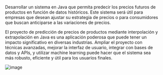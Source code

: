 Desarrollar un sistema en Java que permita predecir los precios futuros de productos en función de datos históricos. Este sistema será útil para empresas que desean ajustar su estrategia de precios o para consumidores que buscan anticiparse a las variaciones de precios.

El proyecto de predicción de precios de productos mediante interpolación y extrapolación en Java es una aplicación poderosa que puede tener un impacto significativo en diversas industrias. Ampliar el proyecto con técnicas avanzadas, mejorar la interfaz de usuario, integrar con bases de datos y APIs, y utilizar machine learning puede hacer que el sistema sea más robusto, eficiente y útil para los usuarios finales.

![image](https://github.com/user-attachments/assets/bb4d8d40-1fcf-43d8-b177-55ebefd4145b)

